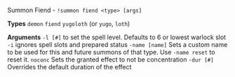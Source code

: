 Summon Fiend - `!summon fiend <type> [args]` 
 
**Types**
`demon`
`fiend`
`yugoloth` (or `yugo`, `loth`)
 
**Arguments**
`-l [#]` to set the spell level. Defaults to 6 or lowest warlock slot
`-i` ignores spell slots and prepared status
`-name [name]` Sets a custom name to be used for this and future summons of that type. Use `-name reset` to reset it.
`noconc` Sets the granted effect to not be concentration
`-dur [#]` Overrides the default duration of the effect